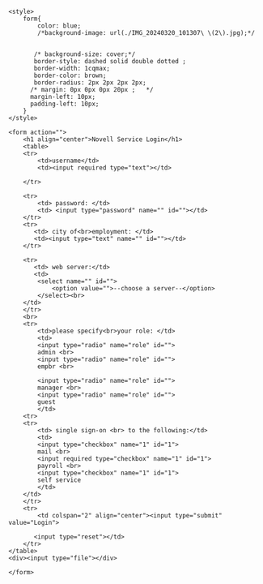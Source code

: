 <!DOCTYPE html>
<html lang="en">
<head>
    <meta charset="UTF-8">
    <meta name="viewport" content="width=device-width, initial-scale=1.0">
    <title>Document</title>

    <style>
        form{
            color: blue;
            /*background-image: url(./IMG_20240320_101307\ \(2\).jpg);*/
            
                
           /* background-size: cover;*/
           border-style: dashed solid double dotted ;
           border-width: 1cqmax;
           border-color: brown;
           border-radius: 2px 2px 2px 2px;
          /* margin: 0px 0px 0px 20px ;   */
          margin-left: 10px;   
          padding-left: 10px;
        }
    </style>
    
</head>
<body> 
    
    <form action="">
        <h1 align="center">Novell Service Login</h1>
        <table>
        <tr>
            <td>username</td>
            <td><input required type="text"></td>

        </tr>

        <tr>
            <td> password: </td>
            <td> <input type="password" name="" id=""></td>
        </tr>
        <tr>
           <td> city of<br>employment: </td> 
           <td><input type="text" name="" id=""></td>
        </tr>

        <tr>
           <td> web server:</td>
           <td>
            <select name="" id="">
                <option value="">--choose a server--</option>
            </select><br>
        </td>
        </tr>
        <br>
        <tr>
            <td>please specify<br>your role: </td>
            <td>
            <input type="radio" name="role" id="">
            admin <br>
            <input type="radio" name="role" id="">
            empbr <br>

            <input type="radio" name="role" id="">
            manager <br>
            <input type="radio" name="role" id="">
            guest
            </td>
        <tr>
        <tr>
            <td> single sign-on <br> to the following:</td>
            <td>
            <input type="checkbox" name="1" id="1">
            mail <br>
            <input required type="checkbox" name="1" id="1">
            payroll <br>
            <input type="checkbox" name="1" id="1">
            self service
            </td>
        </td>
        </tr>
        <tr>
            <td colspan="2" align="center"><input type="submit" value="Login">

           <input type="reset"></td>
        </tr>
    </table>
    <div><input type="file"></div>

    </form>
</body>
</html>
